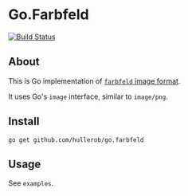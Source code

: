 Go.Farbfeld
=============

[![Build Status](https://travis-ci.org/hullerob/go.farbfeld.svg?branch=master)](https://travis-ci.org/hullerob/go.farbfeld)

About
-----

This is Go implementation of [`farbfeld` image format](http://git.suckless.org/farbfeld/).

It uses Go's `image` interface, similar to `image/png`.


Install
-------

    go get github.com/hullerob/go.farbfeld

Usage
-----

See `examples`.
